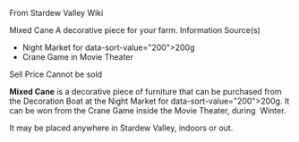 From Stardew Valley Wiki

Mixed Cane A decorative piece for your farm. Information Source(s)

- Night Market for data-sort-value="200"&gt;200g
- Crane Game in Movie Theater

Sell Price Cannot be sold

**Mixed Cane** is a decorative piece of furniture that can be purchased from the Decoration Boat at the Night Market for data-sort-value="200"&gt;200g. It can be won from the Crane Game inside the Movie Theater, during  Winter.

It may be placed anywhere in Stardew Valley, indoors or out.